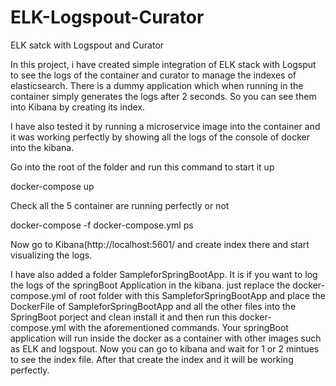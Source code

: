 # ELK-Logspout-Curator
ELK satck with Logspout and Curator

In this project, i have created simple integration of ELK stack with Logsput to see the logs of the container and curator to manage the indexes of elasticsearch. There is a dummy application which when running in the container simply generates the logs after 2 seconds. So you can see them into Kibana by creating its index.

I have also tested it by running a microservice image into the container and it was working perfectly by showing all the logs of the console of docker into the kibana.

Go into the root of the folder and run this command to start it up

docker-compose up

Check all the 5 container are running perfectly or not

docker-compose -f docker-compose.yml ps

Now go to Kibana(http://localhost:5601/ and create index there and start visualizing the logs.

I have also added a folder SampleforSpringBootApp. It is if you want to log the logs of the springBoot Application in the kibana. just replace the docker-compose.yml of root folder with this SampleforSpringBootApp and place the DockerFile of SampleforSpringBootApp and all the other files into the SpringBoot porject and clean install it and then run this docker-compose.yml with the aforementioned commands. Your springBoot application will run inside the docker as a container with other images such as ELK and logspout. Now you can go to kibana and wait for 1 or 2 mintues to see the index file. After that create the index and it will be working perfectly.
